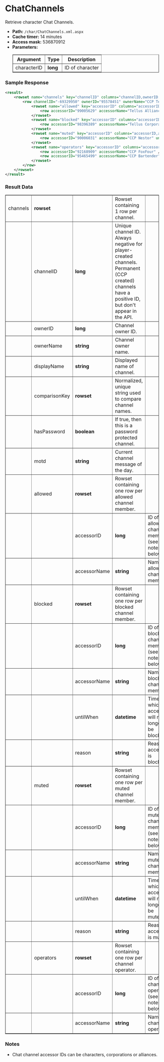 # ChatChannels
Retrieve character Chat Channels.

* __Path:__ ``/char/ChatChannels.xml.aspx``
* __Cache timer:__ 14 minutes
* __Access mask:__ 536870912
* __Parameters:__
    <table border="1">
        <tbody>
            <tr>
                <th>Argument</th>
                <th>Type</th>
                <th>Description</th>
            </tr>
            <tr>
                <td>characterID</td>
                <td><strong>long</strong></td>
                <td>ID of character</td>
            </tr>
        </tbody>
    </table>

### Sample Response

```xml
<result>
    <rowset name="channels" key="channelID" columns="channelID,ownerID,ownerName,displayName,comparisonKey,hasPassword,motd">
        <row channelID="-69329950" ownerID="95578451" ownerName="CCP Tellus" displayName="Players' Haven" comparisonKey="players'haven" hasPassword="False" motd="<b>Feed pineapples to the cats!</b>">
            <rowset name="allowed" key="accessorID" columns="accessorID,accessorName">
                <row accessorID="99005629" accessorName="Tellus Alliance" />
            </rowset>
            <rowset name="blocked" key="accessorID" columns="accessorID,accessorName,untilWhen,reason">
                <row accessorID="98396389" accessorName="Tellus Corporation" untilWhen="0001-01-01 00:00:00" reason="" />
            </rowset>
            <rowset name="muted" key="accessorID" columns="accessorID,accessorName,untilWhen,reason">
                <row accessorID="90006031" accessorName="CCP Nestor" untilWhen="2015-08-07 15:17:40" reason="Test success! You can't speak now." />
            </rowset>
            <rowset name="operators" key="accessorID" columns="accessorID,accessorName">
                <row accessorID="92168909" accessorName="CCP FoxFour" />
                <row accessorID="95465499" accessorName="CCP Bartender" />
            </rowset>
        </row>
    </rowset>
</result>
```

### Result Data

<table border="1">
    <tbody>
        <tr>
            <td>channels</td>
            <td><strong>rowset</strong></td>
            <td></td>
            <td>Rowset containing 1 row per channel.</td>
            <td></td>
        </tr>
        <tr>
            <td></td>
            <td>channelID</td>
            <td nowrap><strong>long</strong></td>
            <td>Unique channel ID.  Always negative for player-created channels.  Permanent (CCP created) channels have a positive ID, but don't appear in the API.</td>
            <td></td>
        </tr>
        <tr>
            <td></td>
            <td>ownerID</td>
            <td><strong>long</strong></td>
            <td>Channel owner ID.</td>
            <td></td>
        </tr>
        <tr>
            <td></td>
            <td>ownerName</td>
            <td><strong>string</strong></td>
            <td>Channel owner name.</td>
            <td></td>
        </tr>
        <tr>
            <td></td>
            <td>displayName</td>
            <td><strong>string</strong></td>
            <td>Displayed name of channel.</td>
            <td></td>
        </tr>
        <tr>
            <td></td>
            <td>comparisonKey</td>
            <td><strong>rowset</strong></td>
            <td>Normalized, unique string used to compare channel names.</td>
            <td></td>
        </tr>
        <tr>
            <td></td>
            <td>hasPassword</td>
            <td><strong>boolean</strong></td>
            <td>If true, then this is a password protected channel.</td>
            <td></td>
        </tr>
        <tr>
            <td></td>
            <td>motd</td>
            <td><strong>string</strong></td>
            <td>Current channel message of the day.</td>
            <td></td>
        </tr>
        <tr>
            <td></td>
            <td>allowed</td>
            <td><strong>rowset</strong></td>
            <td>Rowset containing one row per allowed channel member.</td>
            <td></td>
        </tr>
        <tr>
            <td></td>
            <td></td>
            <td>accessorID</td>
            <td><strong>long</strong></td>
            <td>ID of allowed channel member (see notes below).</td>
        </tr>
        <tr>
            <td></td>
            <td></td>
            <td>accessorName</td>
            <td><strong>string</strong></td>
            <td>Name of allowed channel member.</td>
        </tr>
        <tr>
            <td></td>
            <td>blocked</td>
            <td><strong>rowset</strong></td>
            <td>Rowset containing one row per blocked channel member.</td>
            <td></td>
        </tr>
        <tr>
            <td></td>
            <td></td>
            <td>accessorID</td>
            <td><strong>long</strong></td>
            <td>ID of blocked channel member (see notes below).</td>
        </tr>
        <tr>
            <td></td>
            <td></td>
            <td>accessorName</td>
            <td><strong>string</strong></td>
            <td>Name of blocked channel member.</td>
        </tr>
        <tr>
            <td></td>
            <td></td>
            <td>untilWhen</td>
            <td><strong>datetime</strong></td>
            <td>Time at which accessor will no longer be blocked.</td>
        </tr>
        <tr>
            <td></td>
            <td></td>
            <td>reason</td>
            <td><strong>string</strong></td>
            <td>Reason accessor is blocked.</td>
        </tr>
        <tr>
            <td></td>
            <td>muted</td>
            <td><strong>rowset</strong></td>
            <td>Rowset containing one row per muted channel member.</td>
            <td></td>
        </tr>
        <tr>
            <td></td>
            <td></td>
            <td>accessorID</td>
            <td><strong>long</strong></td>
            <td>ID of muted channel member (see notes below).</td>
        </tr>
        <tr>
            <td></td>
            <td></td>
            <td>accessorName</td>
            <td><strong>string</strong></td>
            <td>Name of muted channel member.</td>
        </tr>
        <tr>
            <td></td>
            <td></td>
            <td>untilWhen</td>
            <td><strong>datetime</strong></td>
            <td>Time at which accessor will no longer be muted.</td>
        </tr>
        <tr>
            <td></td>
            <td></td>
            <td>reason</td>
            <td><strong>string</strong></td>
            <td>Reason accessor is muted.</td>
        </tr>
        <tr>
            <td></td>
            <td>operators</td>
            <td><strong>rowset</strong></td>
            <td>Rowset containing one row per channel operator.</td>
            <td></td>
        </tr>
        <tr>
            <td></td>
            <td></td>
            <td>accessorID</td>
            <td><strong>long</strong></td>
            <td>ID of channel operator (see notes below).</td>
        </tr>
        <tr>
            <td></td>
            <td></td>
            <td>accessorName</td>
            <td><strong>string</strong></td>
            <td>Name of channel operator.</td>
        </tr>
    </tbody>
</table>

### Notes

* Chat channel accessor IDs can be characters, corporations or alliances.
